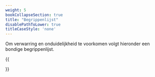 ```yaml
---
weight: 5
bookCollapseSection: true
title: "Begrippenlijst"
disablePathToLower: true
titleCaseStyle: 'none'
---
```


Om verwarring en onduidelijkheid te voorkomen volgt hieronder een bondige begrippenlijst.

{{<section summary >}}
